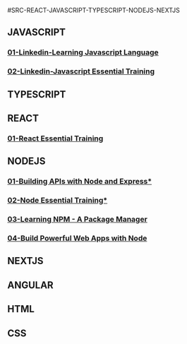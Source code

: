 #SRC-REACT-JAVASCRIPT-TYPESCRIPT-NODEJS-NEXTJS

## JAVASCRIPT

### [01-Linkedin-Learning Javascript Language](https://github.com/omeatai/src-AI-Software/blob/main/src-javascript-react-node-next/js/01-js-learning-js-lang.md)

### [02-Linkedin-Javascript Essential Training](https://github.com/omeatai/src-AI-Software/blob/main/src-javascript-react-node-next/js/02-js-ess-training.md)

## TYPESCRIPT

## REACT

### [01-React Essential Training](https://github.com/omeatai/src-AI-Software/blob/main/src-javascript-react-node-next/react/01-react-ess-training.md)

## NODEJS

### [01-Building APIs with Node and Express\*](https://github.com/omeatai/src-AI-Software/blob/main/src-javascript-react-node-next/node/01-Linkedin-APIs-with-Node-Express.md)

### [02-Node Essential Training\*](https://github.com/omeatai/src-AI-Software/blob/main/src-javascript-react-node-next/node/02-Node-Essential-Training.md)

### [03-Learning NPM - A Package Manager](https://github.com/omeatai/src-AI-Software/blob/main/src-javascript-react-node-next/node/03-Learning_npm_package_manager.md)

### [04-Build Powerful Web Apps with Node](https://github.com/omeatai/src-AI-Software/blob/main/src-javascript-react-node-next/node/04-Build_Powerful_Web_Apps_with_Node.md)

## NEXTJS

## ANGULAR

## HTML

## CSS
